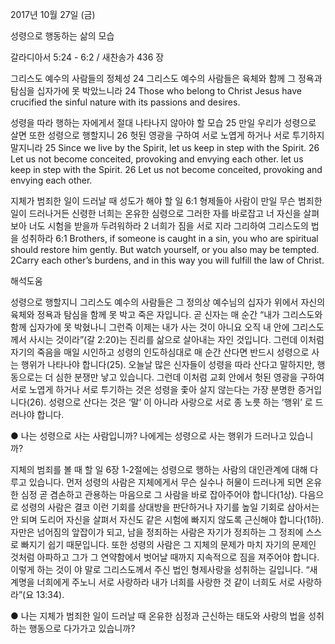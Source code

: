 2017년 10월 27일 (금)

성령으로 행동하는 삶의 모습



갈라디아서 5:24 - 6:2 / 새찬송가 436 장


그리스도 예수의 사람들의 정체성
24 그리스도 예수의 사람들은 육체와 함께 그 정욕과 탐심을 십자가에 못 박았느니라
24 Those who belong to Christ Jesus have crucified the sinful nature with its passions and desires.

성령을 따라 행하는 자에게서 절대 나타나지 않아야 할 모습
25 만일 우리가 성령으로 살면 또한 성령으로 행할지니 26 헛된 영광을 구하여 서로 노엽게 하거나 서로 투기하지 말지니라
25 Since we live by the Spirit, let us keep in step with the Spirit. 26 Let us not become conceited, provoking and envying each other. let us keep in step with the Spirit. 26 Let us not become conceited, provoking and envying each other.

지체가 범죄한 일이 드러날 때 성도가 해야 할 일
6:1 형제들아 사람이 만일 무슨 범죄한 일이 드러나거든 신령한 너희는 온유한 심령으로 그러한 자를 바로잡고 너 자신을 살펴보아 너도 시험을 받을까 두려워하라 2 너희가 짐을 서로 지라 그리하여 그리스도의 법을 성취하라
6:1 Brothers, if someone is caught in a sin, you who are spiritual should restore him gently. But watch yourself, or you also may be tempted. 2Carry each other’s burdens, and in this way you will fulfill the law of Christ.

해석도움





성령으로 행할지니
그리스도 예수의 사람들은 그 정의상 예수님의 십자가 위에서 자신의 육체와 정욕과 탐심을 함께 못 박고 죽은 자입니다. 곧 신자는 매 순간 “내가 그리스도와 함께 십자가에 못 박혔나니 그런즉 이제는 내가 사는 것이 아니요 오직 내 안에 그리스도께서 사시는 것이라”(갈 2:20)는 진리를 삶으로 살아내는 자인 것입니다. 그런데 이처럼 자기의 죽음을 매일 시인하고 성령의 인도하심대로 매 순간 산다면 반드시 성령으로 사는 행위가 나타나야 합니다(25). 오늘날 많은 신자들이 성령을 따라 산다고 말하지만, 행동으로는 더 심한 분쟁만 낳고 있습니다. 그런데 이처럼 교회 안에서 헛된 영광을 구하여 서로 노엽게 하거나 서로 투기하는 것은 성령을 좇아 살지 않는다는 가장 분명한 증거입니다(26). 성령으로 산다는 것은 ‘말’ 이 아니라 사랑으로 서로 종 노릇 하는 ‘행위’ 로 드러나야 합니다.

● 나는 성령으로 사는 사람입니까? 나에게는 성령으로 사는 행위가 드러나고 있습니까?

지체의 범죄를 볼 때 할 일
6장 1-2절에는 성령으로 행하는 사람의 대인관계에 대해 다루고 있습니다. 먼저 성령의 사람은 지체에게서 무슨 실수나 허물이 드러나게 되면 온유한 심정 곧 겸손하고 관용하는 마음으로 그 사람을 바로 잡아주어야 합니다(1상). 다음으로 성령의 사람은 결코 이런 기회를 상대방을 판단하거나 자기를 높일 기회로 삼아서는 안 되며 도리어 자신을 살펴서 자신도 같은 시험에 빠지지 않도록 근신해야 합니다(1하). 자만은 넘어짐의 앞잡이가 되고, 남을 정죄하는 사람은 자기가 정죄하는 그 정죄에 스스로 빠지기 쉽기 때문입니다. 또한 성령의 사람은 그 지체의 문제가 마치 자기의 문제인 것처럼 아파하고 그가 그 연약함에서 벗어날 때까지 지속적으로 짐을 져주어야 합니다. 이렇게 하는 것이 야 말로 그리스도께서 주신 법인 형제사랑을 성취하는 길입니다. “새 계명을 너희에게 주노니 서로 사랑하라 내가 너희를 사랑한 것 같이 너희도 서로 사랑하라”(요 13:34).

● 나는 지체가 범죄한 일이 드러날 때 온유한 심정과 근신하는 태도와 사랑의 법을 성취하는 행동으로 다가가고 있습니까?